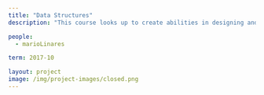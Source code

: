 ```yaml
---
title: "Data Structures"
description: "This course looks up to create abilities in designing and handling data structures in main memory. It improves the student skills for proposing and defending the design of data structures to solve a problem, using as argument the algorith complexity, memory space usage and its flexibility"

people:
  - marioLinares

term: 2017-10

layout: project
image: /img/project-images/closed.png
---
```

